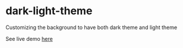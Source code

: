 # dark-light-theme
Customizing the background to have both dark theme and light theme 

See live demo <a href="https://rowenahwambui.github.io/dark-light-theme">here</a>
